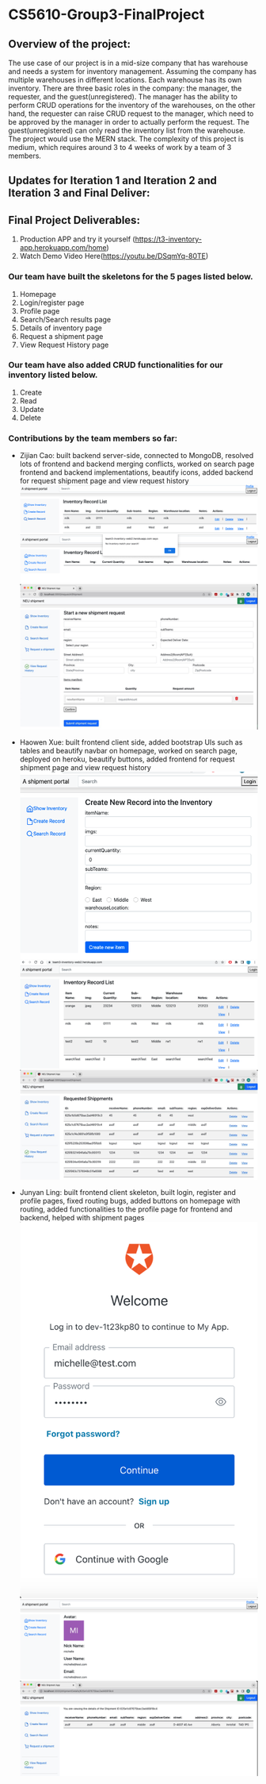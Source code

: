 # CS5610-Group3-FinalProject

## Overview of the project: 

The use case of our project is in a mid-size company that has warehouse and needs a system for inventory management. Assuming the company has multiple warehouses in different locations. Each warehouse has its own inventory. There are three basic roles in the company: the manager, the requester, and the guest(unregistered). The manager has the ability to perform CRUD operations for the inventory of the warehouses, on the other hand, the requester can raise CRUD request to the manager, which need to be approved by the manager in order to actually perform the request. The guest(unregistered) can only read the inventory list from the warehouse. The project would use the MERN stack. The complexity of this project is medium, which requires around 3 to 4 weeks of work by a team of 3 members. 


## Updates for Iteration 1 and Iteration 2 and Iteration 3 and Final Deliver: 

## Final Project Deliverables:
1. Production APP and try it yourself (https://t3-inventory-app.herokuapp.com/home) 
2. Watch Demo Video Here(https://youtu.be/DSqmYq-80TE)

### Our team have built the skeletons for the 5 pages listed below. 
1. Homepage
2. Login/register page
3. Profile page
4. Search/Search results page
5. Details of inventory page
6. Request a shipment page
7. View Request History page

### Our team have also added CRUD functionalities for our inventory listed below. 
1. Create
2. Read
3. Update
4. Delete

### Contributions by the team members so far:
- Zijian Cao: built backend server-side, connected to MongoDB, resolved lots of frontend and backend merging conflicts, worked on search page frontend and backend implementations, beautify icons, added backend for request shipment page and view request history
![search milk](readme_screenshots/zijian1.png?raw=true "Optional Title")
![search something that's not in the database](readme_screenshots/zijian2.png?raw=true "Optional Title")
![start new shipment request](readme_screenshots/zijian3.jpeg?raw=true "Optional Title")


- Haowen Xue: built frontend client side, added bootstrap UIs such as tables and beautify navbar on homepage, worked on search page, deployed on heroku, beautify buttons, added frontend for request shipment page and view request history
![create new record](readme_screenshots/zack1.png?raw=true "Optional Title")
![inventory record list page](readme_screenshots/zack2.png?raw=true "Optional Title")
![view request history page](readme_screenshots/zack3.jpeg?raw=true "Optional Title")

- Junyan Ling: built frontend client skeleton, built login, register and profile pages, fixed routing bugs, added buttons on homepage with routing, added functionalities to the profile page for frontend and backend, helped with shipment pages
![log in and register](readme_screenshots/junyan1.png?raw=true "Optional Title")
![profie page](readme_screenshots/junyan2.png?raw=true "Optional Title")
![detail page](readme_screenshots/junyan3.jpeg?raw=true "Optional Title")